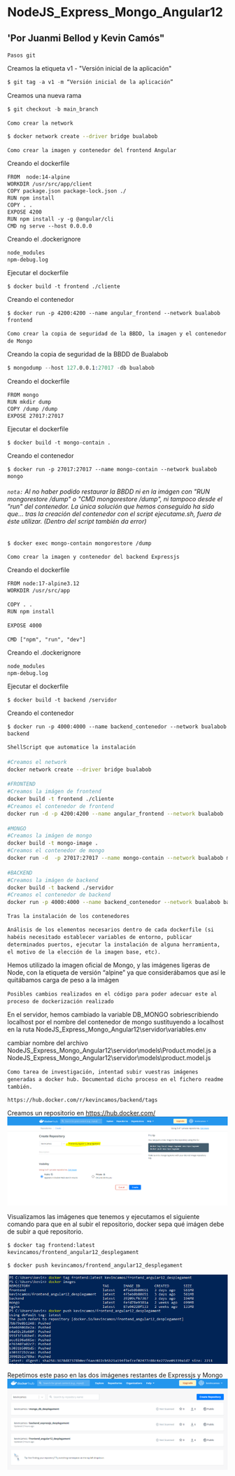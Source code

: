 # NodeJS_Express_Mongo_Angular12

## 'Por Juanmi Bellod y Kevin Camós"

`Pasos git`

Creamos la etiqueta v1 - "Versión inicial de la aplicación"

```s
$ git tag -a v1 -m “Versión inicial de la aplicación”
```

Creamos una nueva rama

```s
$ git checkout -b main_branch
```

`Como crear la network`

```sh
$ docker network create --driver bridge bualabob
```

`Como crear la imagen y contenedor del frontend Angular`

Creando el dockerfile

```docker
FROM  node:14-alpine
WORKDIR /usr/src/app/client
COPY package.json package-lock.json ./
RUN npm install
COPY . .
EXPOSE 4200
RUN npm install -y -g @angular/cli
CMD ng serve --host 0.0.0.0
```

Creando el .dockerignore

```docker
node_modules
npm-debug.log
```

Ejecutar el dockerfile

```docker
$ docker build -t frontend ./cliente
```

Creando el contenedor

```docker
$ docker run -p 4200:4200 --name angular_frontend --network bualabob  frontend
```

`Como crear la copia de seguridad de la BBDD, la imagen y el contenedor de Mongo`

Creando la copia de seguridad de la BBDD de Bualabob

```s
$ mongodump --host 127.0.0.1:27017 -db bualabob
```

Creando el dockerfile

```docker
FROM mongo
RUN mkdir dump
COPY /dump /dump
EXPOSE 27017:27017
```

Ejecutar el dockerfile

```docker
$ docker build -t mongo-contain .
```

Creando el contenedor

```docker
$ docker run -p 27017:27017 --name mongo-contain --network bualabob  mongo
```


###### `nota:` Al no haber podido restaurar la BBDD ni en la imágen con "RUN mongorestore /dump" o "CMD mongorestore /dump", ni tampoco desde el "run" del contenedor.  La única solución que hemos conseguido ha sido que... tras la creación del contenedor con el script ejecutame.sh, fuera de éste utilizar. (Dentro del script también da error) 

```
$ docker exec mongo-contain mongorestore /dump
``` 
`Como crear la imagen y contenedor del backend Expressjs`

Creando el dockerfile

```docker
FROM node:17-alpine3.12
WORKDIR /usr/src/app

COPY . .
RUN npm install

EXPOSE 4000

CMD ["npm", "run", "dev"]
```

Creando el .dockerignore
```docker
node_modules
npm-debug.log
```

Ejecutar el dockerfile

```docker
$ docker build -t backend /servidor
```

Creando el contenedor

```docker
$ docker run -p 4000:4000 --name backend_contenedor --network bualabob backend
```

`ShellScript que automatice la instalación`

```sh
#Creamos el network
docker network create --driver bridge bualabob

#FRONTEND
#Creamos la imágen de frontend
docker build -t frontend ./cliente
#Creamos el contenedor de frontend
docker run -d -p 4200:4200 --name angular_frontend --network bualabob  frontend

#MONGO
#Creamos la imágen de mongo
docker build -t mongo-image .
#Creamos el contenedor de mongo
docker run -d  -p 27017:27017 --name mongo-contain --network bualabob mongo-image

#BACKEND
#Creamos la imágen de backend
docker build -t backend ./servidor
#Creamos el contenedor de backend
docker run -p 4000:4000 --name backend_contenedor --network bualabob backend
```



`Tras la instalación de los contenedores`



`Análisis de los elementos necesarios dentro de cada dockerfile (si habéis necesitado establecer variables de entorno, publicar determinados puertos, ejecutar la instalación de alguna herramienta, el motivo de la elección de la imagen base, etc).`

Hemos utilizado la imagen oficial de Mongo, y las imágenes ligeras de Node, con la etiqueta de versión “alpine” ya que considerábamos que así le quitábamos carga de peso a la imágen


`Posibles cambios realizados en el código para poder adecuar este al proceso de dockerización realizado`

En el servidor, hemos cambiado la variable DB_MONGO sobriescribiendo localhost por el nombre del contenedor de mongo sustituyendo a localhost en la ruta NodeJS_Express_Mongo_Angular12\servidor\variables.env


cambiar nombre del archivo NodeJS_Express_Mongo_Angular12\servidor\models\Product.model.js a
NodeJS_Express_Mongo_Angular12\servidor\models\product.model.js



`Como tarea de investigación, intentad subir vuestras imágenes generadas a docker hub. Documentad dicho proceso en el fichero readme también.`

```
https://hub.docker.com/r/kevincamos/backend/tags 
```
Creamos un repositorio en https://hub.docker.com/ 
<img src="img/creating_repo.PNG"  with="500" height="auto">


Visualizamos las imágenes que tenemos y ejecutamos el siguiente comando para que en al subir el repositorio, docker sepa qué imágen debe de subir a qué repositorio.

```
$ docker tag frontend:latest kevincamos/frontend_angular12_desplegament
```
```
$ docker push kevincamos/frontend_angular12_desplegament
```
<img src="img/angular docker.PNG"  with="500" height="auto">



Repetimos este paso en las dos imágenes restantes de Expressjs y Mongo 
<img src="img/repositorios.PNG"  with="500" height="auto">



